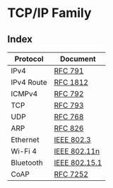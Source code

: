 # TCP/IP Family

## Index

| Protocol   | Document                                              |
| ---------- | ----------------------------------------------------- |
| IPv4       | [RFC 791](https://datatracker.ietf.org/doc/rfc791/)   |
| IPv4 Route | [RFC 1812](https://datatracker.ietf.org/doc/rfc1812/) |
| ICMPv4     | [RFC 792](https://datatracker.ietf.org/doc/rfc792/)   |
| TCP        | [RFC 793](https://datatracker.ietf.org/doc/rfc793/)   |
| UDP        | [RFC 768](https://datatracker.ietf.org/doc/rfc768/)   |
| ARP        | [RFC 826](https://datatracker.ietf.org/doc/rfc826/)   |
| Ethernet   | [IEEE 802.3](x)                                       |
| Wi-Fi 4    | [IEEE 802.11n](x)                                     |
| Bluetooth  | [IEEE 802.15.1](x)                                    |
| CoAP       | [RFC 7252](https://datatracker.ietf.org/doc/rfc7252/) |
